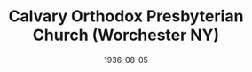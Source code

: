 ---
date: &id001 1936-08-05
end_date: null
location:
  address: null
  city: Worchester
  state: NY
minister:
- end: 1957-09-10
  name: John Rankin
  start: 1936-08-05
  type: Pastor
ministers:
- John Rankin
name: Calvary Orthodox Presbyterian Church
names: null
origination_date: *id001
raw_data: 'NY

  Worchester

  Calvary Orthodox Presbyterian Church  (August 5, 1936- September 10, 1957)

  Pastor: John Rankin, 1936-57

  '
received_from: null
states:
- NY
status:
  active: false
  end_date: 1957-09-10
  reason: null
  received_from: null
  withdrawal_to: null
title: Calvary Orthodox Presbyterian Church (Worchester NY)
year_established:
- 1936

---
